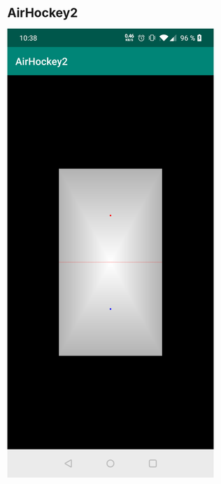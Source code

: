 # AirHockey2

![AirHockey2](https://github.com/cpinan/OpenGL-ES-2.0-Android-to-Kotlin/blob/master/screenshots/air_hockey2/001.png?raw=true)